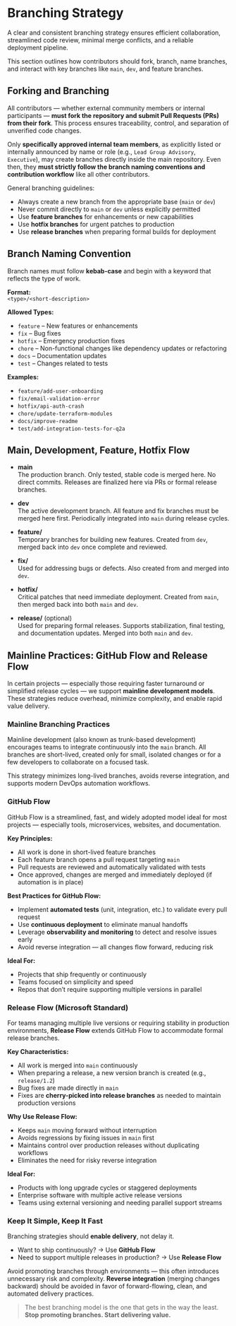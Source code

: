 # Branching Strategy

A clear and consistent branching strategy ensures efficient collaboration, streamlined code review, minimal merge conflicts, and a reliable deployment pipeline.

This section outlines how contributors should fork, branch, name branches, and interact with key branches like `main`, `dev`, and feature branches.

## Forking and Branching

All contributors — whether external community members or internal participants — **must fork the repository and submit Pull Requests (PRs) from their fork**. This process ensures traceability, control, and separation of unverified code changes.

Only **specifically approved internal team members**, as explicitly listed or internally announced by name or role (e.g., `Lead Group Advisory`, `Executive`), may create branches directly inside the main repository. Even then, they **must strictly follow the branch naming conventions and contribution workflow** like all other contributors.

General branching guidelines:

- Always create a new branch from the appropriate base (`main` or `dev`)
- Never commit directly to `main` or `dev` unless explicitly permitted
- Use **feature branches** for enhancements or new capabilities
- Use **hotfix branches** for urgent patches to production
- Use **release branches** when preparing formal builds for deployment

## Branch Naming Convention

Branch names must follow **kebab-case** and begin with a keyword that reflects the type of work.

**Format:**  
`<type>/<short-description>`

**Allowed Types:**

- `feature` – New features or enhancements
- `fix` – Bug fixes
- `hotfix` – Emergency production fixes
- `chore` – Non-functional changes like dependency updates or refactoring
- `docs` – Documentation updates
- `test` – Changes related to tests

**Examples:**

- `feature/add-user-onboarding`
- `fix/email-validation-error`
- `hotfix/api-auth-crash`
- `chore/update-terraform-modules`
- `docs/improve-readme`
- `test/add-integration-tests-for-q2a`

## Main, Development, Feature, Hotfix Flow

- **main**  
  The production branch. Only tested, stable code is merged here. No direct commits. Releases are finalized here via PRs or formal release branches.

- **dev**  
  The active development branch. All feature and fix branches must be merged here first. Periodically integrated into `main` during release cycles.

- **feature/**  
  Temporary branches for building new features. Created from `dev`, merged back into `dev` once complete and reviewed.

- **fix/**  
  Used for addressing bugs or defects. Also created from and merged into `dev`.

- **hotfix/**  
  Critical patches that need immediate deployment. Created from `main`, then merged back into both `main` and `dev`.

- **release/** (optional)  
  Used for preparing formal releases. Supports stabilization, final testing, and documentation updates. Merged into both `main` and `dev`.

## Mainline Practices: GitHub Flow and Release Flow

In certain projects — especially those requiring faster turnaround or simplified release cycles — we support **mainline development models**. These strategies reduce overhead, minimize complexity, and enable rapid value delivery.

### Mainline Branching Practices

Mainline development (also known as trunk-based development) encourages teams to integrate continuously into the `main` branch. All branches are short-lived, created only for small, isolated changes or for a few developers to collaborate on a focused task.

This strategy minimizes long-lived branches, avoids reverse integration, and supports modern DevOps automation workflows.

### GitHub Flow

GitHub Flow is a streamlined, fast, and widely adopted model ideal for most projects — especially tools, microservices, websites, and documentation.

**Key Principles:**

- All work is done in short-lived feature branches
- Each feature branch opens a pull request targeting `main`
- Pull requests are reviewed and automatically validated with tests
- Once approved, changes are merged and immediately deployed (if automation is in place)

**Best Practices for GitHub Flow:**

- Implement **automated tests** (unit, integration, etc.) to validate every pull request  
- Use **continuous deployment** to eliminate manual handoffs  
- Leverage **observability and monitoring** to detect and resolve issues early  
- Avoid reverse integration — all changes flow forward, reducing risk

**Ideal For:**

- Projects that ship frequently or continuously
- Teams focused on simplicity and speed
- Repos that don’t require supporting multiple versions in parallel

### Release Flow (Microsoft Standard)

For teams managing multiple live versions or requiring stability in production environments, **Release Flow** extends GitHub Flow to accommodate formal release branches.

**Key Characteristics:**

- All work is merged into `main` continuously  
- When preparing a release, a new version branch is created (e.g., `release/1.2`)  
- Bug fixes are made directly in `main`  
- Fixes are **cherry-picked into release branches** as needed to maintain production versions

**Why Use Release Flow:**

- Keeps `main` moving forward without interruption  
- Avoids regressions by fixing issues in `main` first  
- Maintains control over production releases without duplicating workflows  
- Eliminates the need for risky reverse integration

**Ideal For:**

- Products with long upgrade cycles or staggered deployments
- Enterprise software with multiple active release versions
- Teams using external versioning and needing parallel support streams

### Keep It Simple, Keep It Fast

Branching strategies should **enable delivery**, not delay it.

- Want to ship continuously? → Use **GitHub Flow**  
- Need to support multiple releases in production? → Use **Release Flow**

Avoid promoting branches through environments — this often introduces unnecessary risk and complexity. **Reverse integration** (merging changes backward) should be avoided in favor of forward-flowing, clean, and automated delivery practices.

> The best branching model is the one that gets in the way the least.  
> **Stop promoting branches. Start delivering value.**
